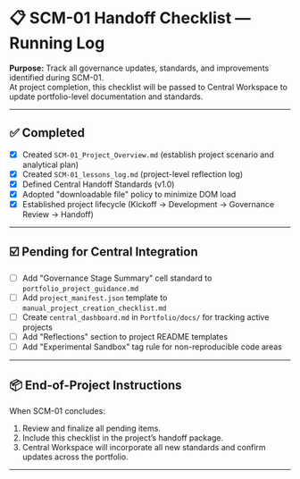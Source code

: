 # 📋 SCM-01 Handoff Checklist — Running Log

**Purpose:** Track all governance updates, standards, and improvements identified during SCM-01.  
At project completion, this checklist will be passed to Central Workspace to update portfolio-level documentation and standards.

---

## ✅ Completed

- [x] Created `SCM-01_Project_Overview.md` (establish project scenario and analytical plan)
- [x] Created `SCM-01_lessons_log.md` (project-level reflection log)
- [x] Defined Central Handoff Standards (v1.0)
- [x] Adopted "downloadable file" policy to minimize DOM load
- [x] Established project lifecycle (Kickoff → Development → Governance Review → Handoff)

---

## ☑️ Pending for Central Integration

- [ ] Add "Governance Stage Summary" cell standard to `portfolio_project_guidance.md`
- [ ] Add `project_manifest.json` template to `manual_project_creation_checklist.md`
- [ ] Create `central_dashboard.md` in `Portfolio/docs/` for tracking active projects
- [ ] Add "Reflections" section to project README templates
- [ ] Add "Experimental Sandbox" tag rule for non-reproducible code areas

---

## 📦 End-of-Project Instructions
When SCM-01 concludes:
1. Review and finalize all pending items.
2. Include this checklist in the project’s handoff package.
3. Central Workspace will incorporate all new standards and confirm updates across the portfolio.

---

